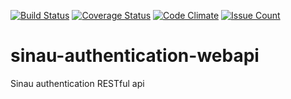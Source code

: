 [![Build Status](https://travis-ci.org/pinkgorilla/sinau-authentication-webapi.svg?branch=dev)](https://travis-ci.org/pinkgorilla/sinau-authentication-webapi)
[![Coverage Status](https://coveralls.io/repos/github/pinkgorilla/sinau-authentication-webapi/badge.svg?branch=dev)](https://coveralls.io/github/pinkgorilla/sinau-authentication-webapi?branch=dev)
[![Code Climate](https://codeclimate.com/github/pinkgorilla/sinau-authentication-webapi/badges/gpa.svg)](https://codeclimate.com/github/pinkgorilla/sinau-authentication-webapi)
[![Issue Count](https://codeclimate.com/github/pinkgorilla/sinau-authentication-webapi/badges/issue_count.svg)](https://codeclimate.com/github/pinkgorilla/sinau-authentication-webapi)

# sinau-authentication-webapi
Sinau authentication RESTful api
